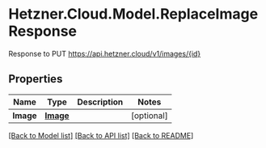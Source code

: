 # Hetzner.Cloud.Model.ReplaceImageResponse
Response to PUT https://api.hetzner.cloud/v1/images/{id}

## Properties

Name | Type | Description | Notes
------------ | ------------- | ------------- | -------------
**Image** | [**Image**](Image.md) |  | [optional] 

[[Back to Model list]](../../README.md#documentation-for-models) [[Back to API list]](../../README.md#documentation-for-api-endpoints) [[Back to README]](../../README.md)

